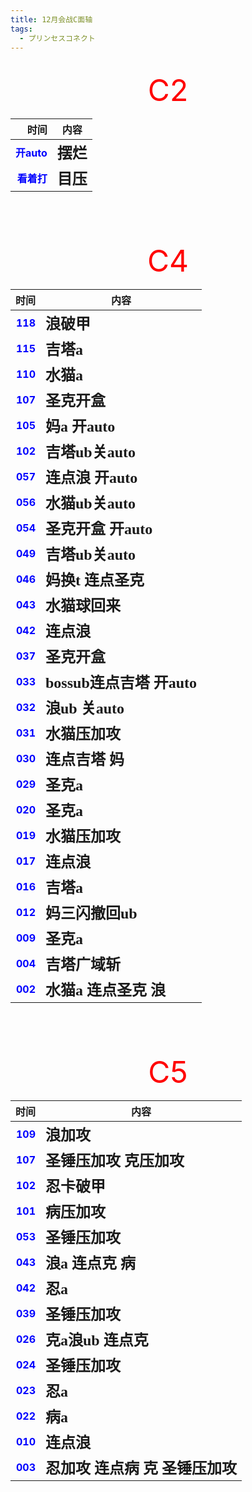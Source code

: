 ```yaml
---
title: 12月会战C面轴
tags: 
  - プリンセスコネクト
---
```


<br/>
<div align="center">
<font color=red size="25"> C2 </font>
</div>

|                                  时间 | 内容                                     |
|------------------------------------:|----------------------------------------|
| **<font color=blue> 开auto </font>** | **<font face="黑体" size=5> 摆烂 </font>** |
|   **<font color=blue> 看着打 </font>** | **<font face="黑体" size=5> 目压 </font>** |

<br/><br/><br/>

<div align="center">
<font color=red size="25"> C4 </font>
</div>

|                                时间 | 内容                                                   |
|----------------------------------:|------------------------------------------------------|
| **<font color=blue> 118 </font>** | **<font face="黑体" size=5> 浪破甲 </font>**              |
| **<font color=blue> 115 </font>** | **<font face="黑体" size=5> 吉塔a </font>**              |
| **<font color=blue> 110 </font>** | **<font face="黑体" size=5> 水猫a </font>**              |
| **<font color=blue> 107 </font>** | **<font face="黑体" size=5> 圣克开盒 </font>**             |
| **<font color=blue> 105 </font>** | **<font face="黑体" size=5> 妈a 开auto </font>**         |
| **<font color=blue> 102 </font>** | **<font face="黑体" size=5> 吉塔ub关auto </font>**        |
| **<font color=blue> 057 </font>** | **<font face="黑体" size=5> 连点浪 开auto </font>**        |
| **<font color=blue> 056 </font>** | **<font face="黑体" size=5> 水猫ub关auto </font>**        |
| **<font color=blue> 054 </font>** | **<font face="黑体" size=5> 圣克开盒 开auto </font>**       |
| **<font color=blue> 049 </font>** | **<font face="黑体" size=5> 吉塔ub关auto </font>**        |
| **<font color=blue> 046 </font>** | **<font face="黑体" size=5> 妈换t 连点圣克 </font>**         |
| **<font color=blue> 043 </font>** | **<font face="黑体" size=5> 水猫球回来 </font>**            |
| **<font color=blue> 042 </font>** | **<font face="黑体" size=5> 连点浪 </font>**              |
| **<font color=blue> 037 </font>** | **<font face="黑体" size=5> 圣克开盒 </font>**             |
| **<font color=blue> 033 </font>** | **<font face="黑体" size=5> bossub连点吉塔 开auto </font>** |
| **<font color=blue> 032 </font>** | **<font face="黑体" size=5> 浪ub 关auto </font>**        |
| **<font color=blue> 031 </font>** | **<font face="黑体" size=5> 水猫压加攻 </font>**            |
| **<font color=blue> 030 </font>** | **<font face="黑体" size=5> 连点吉塔 妈 </font>**           |
| **<font color=blue> 029 </font>** | **<font face="黑体" size=5> 圣克a </font>**              |
| **<font color=blue> 020 </font>** | **<font face="黑体" size=5> 圣克a </font>**              |
| **<font color=blue> 019 </font>** | **<font face="黑体" size=5> 水猫压加攻 </font>**            |
| **<font color=blue> 017 </font>** | **<font face="黑体" size=5> 连点浪 </font>**              |
| **<font color=blue> 016 </font>** | **<font face="黑体" size=5> 吉塔a </font>**              |
| **<font color=blue> 012 </font>** | **<font face="黑体" size=5> 妈三闪撤回ub </font>**          |
| **<font color=blue> 009 </font>** | **<font face="黑体" size=5> 圣克a </font>**              |
| **<font color=blue> 004 </font>** | **<font face="黑体" size=5> 吉塔广域斩 </font>**            |
| **<font color=blue> 002 </font>** | **<font face="黑体" size=5> 水猫a 连点圣克 浪 </font>**       |

<br/><br/><br/>

<div align="center">
<font color=red size="10"> C5 </font>
</div>

|                                时间 | 内容                                                  |
|----------------------------------:|-----------------------------------------------------|
| **<font color=blue> 109 </font>** | **<font face="黑体" size=5> 浪加攻 </font>**             |
| **<font color=blue> 107 </font>** | **<font face="黑体" size=5> 圣锤压加攻 克压加攻 </font>**      |
| **<font color=blue> 102 </font>** | **<font face="黑体" size=5> 忍卡破甲 </font>**            |
| **<font color=blue> 101 </font>** | **<font face="黑体" size=5> 病压加攻 </font>**            |
| **<font color=blue> 053 </font>** | **<font face="黑体" size=5> 圣锤压加攻 </font>**           |
| **<font color=blue> 043 </font>** | **<font face="黑体" size=5> 浪a 连点克 病 </font>**        |
| **<font color=blue> 042 </font>** | **<font face="黑体" size=5> 忍a </font>**              |
| **<font color=blue> 039 </font>** | **<font face="黑体" size=5> 圣锤压加攻 </font>**           |
| **<font color=blue> 026 </font>** | **<font face="黑体" size=5> 克a浪ub 连点克 </font>**       |
| **<font color=blue> 024 </font>** | **<font face="黑体" size=5> 圣锤压加攻 </font>**           |
| **<font color=blue> 023 </font>** | **<font face="黑体" size=5> 忍a </font>**              |
| **<font color=blue> 022 </font>** | **<font face="黑体" size=5> 病a </font>**              |
| **<font color=blue> 010 </font>** | **<font face="黑体" size=5> 连点浪 </font>**             |
| **<font color=blue> 003 </font>** | **<font face="黑体" size=5> 忍加攻 连点病 克 圣锤压加攻 </font>** |